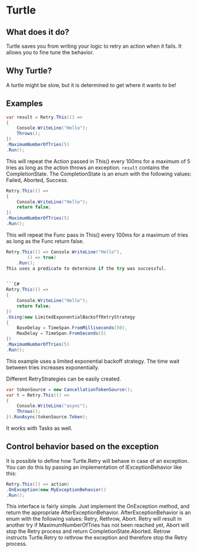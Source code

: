 # Turtle

## What does it do?
Turtle saves you from writing your logic to retry an action when it fails. It allows you to fine tune the behavior.

## Why Turtle?
A turtle might be slow, but it is determined to get where it wants to be!

## Examples
```C#
var result = Retry.This(() =>
{
    Console.WriteLine("Hello");
    Throws();
})
.MaximumNumberOfTries(5)
.Run();
```
This will repeat the Action passed in This() every 100ms for a maximum of 5 tries as long as the action throws an exception.
`result` contains the CompletionState. The CompletionState is an enum with the following values: Failed, Aborted, Success.

```C#
Retry.This(() =>
{
    Console.WriteLine("Hello");
    return false;
})
.MaximumNumberOfTries(5)
.Run();
```
This will repeat the Func<bool> pass in This() every 100ms for a maximum of tries as long as the Func return false.


```C#
Retry.This(() => Console.WriteLine("Hello"),
        () => true)
    .Run();
This uses a predicate to determine if the try was successful.


```C#
Retry.This(() =>
{
    Console.WriteLine("Hello");
    return false;
})
.Using(new LimitedExponentialBackoffRetryStrategy
{
    BaseDelay = TimeSpan.FromMilliseconds(50),
    MaxDelay = TimeSpan.FromSeconds(5)
})
.MaximumNumberOfTries(5)
.Run();
```
This example uses a limited exponential backoff strategy. The time wait between tries increases exponentially.

Different RetryStrategies can be easily created.


```C#  
var tokenSource = new CancellationTokenSource();
var t = Retry.This(() =>
{
    Console.WriteLine("async");
    Throws();
}).RunAsync(tokenSource.Token);
```
It works with Tasks as well.


## Control behavior based on the exception
It is possible to define how Turtle.Retry will behave in case of an exception. You can do this by passing an
implementation of IExceptionBehavior like this:
```C#
Retry.This(() => action)
.OnException(new MyExceptionBehavior()
.Run();
```
This interface is fairly simple. Just implement the OnException method,
and return the appropriate AfterExceptionBehavior. AfterExceptionBehavior is an enum with the following values:
Retry, Rethrow, Abort. Retry will result in another try if MaximumNumberOfTries has not been reached yet,
Abort will stop the Retry process and return CompletionState.Aborted. Retrow instructs Turtle.Retry to rethrow
the exception and therefore stop the Retry process.